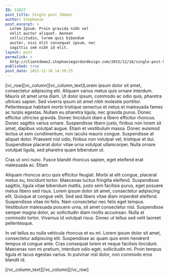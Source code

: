 ```yaml
---
ID: 13027
post_title: Single post (Demo)
author: Stephanie
post_excerpt: >
  Lorem Ipsum. Proin gravida nibh vel
  velit auctor aliquet. Aenean
  sollicitudin, lorem quis bibendum
  auctor, nisi elit consequat ipsum, nec
  sagittis sem nibh id elit.
layout: post
permalink: >
  http://clientdemo2.stephaniegordondesign.com/2015/12/16/single-post-5/
published: true
post_date: 2015-12-16 14:39:25
---
```

[vc_row][vc_column][vc_column_text]Lorem ipsum dolor sit amet, consectetur adipiscing elit. Aliquam varius metus quis ornare interdum. Mauris sit amet urna diam. Ut dolor ipsum, commodo ac odio quis, pharetra ultrices sapien. Sed viverra ipsum sit amet nibh molestie porttitor. Pellentesque habitant morbi tristique senectus et netus et malesuada fames ac turpis egestas. Nullam eu pharetra ligula, nec gravida purus. Donec efficitur ultricies gravida. Donec tincidunt diam a libero efficitur rhoncus. Donec sagittis varius ornare. Suspendisse libero justo, finibus non lorem sit amet, dapibus volutpat augue. Etiam et vestibulum massa. Donec euismod lectus ut sem condimentum, non iaculis mauris congue. Suspendisse at aliquet dolor. Praesent nisl odio, finibus non volutpat vel, tristique et dui. Suspendisse placerat dolor vitae urna volutpat ullamcorper. Nulla ornare volutpat ligula, sed pharetra quam bibendum ut.
<div class="box">
<div id="lipsum">

Cras ut orci nunc. Fusce blandit rhoncus sapien, eget eleifend erat malesuada ac. Etiam

Aliquam rhoncus arcu quis efficitur feugiat. Morbi at elit congue, placerat metus eu, tincidunt tortor. Maecenas luctus fringilla eleifend. Suspendisse sagittis, ligula vitae bibendum mattis, justo sem facilisis purus, eget posuere metus libero sed risus. Lorem ipsum dolor sit amet, consectetur adipiscing elit. Quisque at congue velit. Sed sed libero vitae diam imperdiet eleifend. Suspendisse vitae mi felis. Nam consectetur nec felis eget tempus. Vestibulum malesuada posuere urna, sit amet consectetur nisl. Suspendisse semper magna dolor, ac sollicitudin diam mollis accumsan. Nulla at commodo tortor. Vivamus id volutpat risus. Donec ut tellus sed velit laoreet pellentesque.

In vel tellus eu nulla vehicula rhoncus et eu mi. Lorem ipsum dolor sit amet, consectetur adipiscing elit. Suspendisse ac quam quis enim hendrerit tempus id congue ante. Cras consequat lorem et neque facilisis tincidunt. Maecenas non mi pretium, interdum odio eget, sollicitudin mi. Proin tempus ligula et lacus egestas varius. In pulvinar nisl dolor, non commodo eros blandit id.

</div>
</div>
[/vc_column_text][/vc_column][/vc_row]